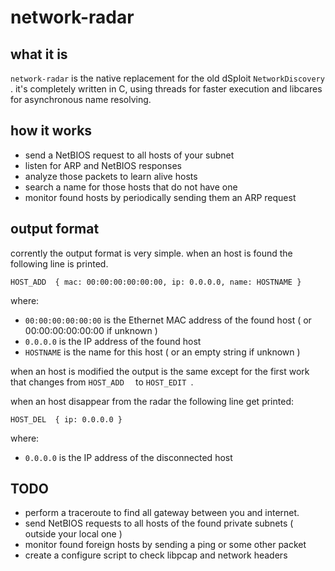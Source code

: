 network-radar
=============

## what it is

`network-radar` is the native replacement for the old dSploit `NetworkDiscovery` .
it's completely written in C, using threads for faster execution and libcares for asynchronous name resolving.

## how it works

  - send a NetBIOS request to all hosts of your subnet
  - listen for ARP and NetBIOS responses
  - analyze those packets to learn alive hosts
  - search a name for those hosts that do not have one
  - monitor found hosts by periodically sending them an ARP request
  
## output format

corrently the output format is very simple. when an host is found the following line is printed.

```
HOST_ADD  { mac: 00:00:00:00:00:00, ip: 0.0.0.0, name: HOSTNAME }
```

where:
  - `00:00:00:00:00:00` is the Ethernet MAC address of the found host ( or 00:00:00:00:00:00 if unknown )
  - `0.0.0.0` is the IP address of the found host
  - `HOSTNAME` is the name for this host ( or an empty string if unknown )
  
when an host is modified the output is the same except for the first work that changes from `HOST_ADD  ` to `HOST_EDIT `.

when an host disappear from the radar the following line get printed:

```
HOST_DEL  { ip: 0.0.0.0 }
```

where:
  - `0.0.0.0` is the IP address of the disconnected host

## TODO

  - perform a traceroute to find all gateway between you and internet.
  - send NetBIOS requests to all hosts of the found private subnets ( outside your local one )
  - monitor found foreign hosts by sending a ping or some other packet
  - create a configure script to check libpcap and network headers

